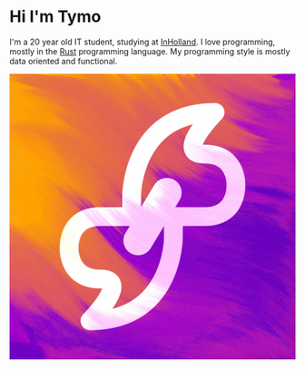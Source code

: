 # Hi I'm Tymo

I'm a 20 year old IT student, studying at [InHolland][inholland]. I love programming, mostly in the [Rust][rust] programming language. My programming style is mostly data oriented and functional.

![logo](/img/Fluix.jpg)

[inholland]: https://www.inholland.nl/inhollandcom/
[rust]: https://rust-lang.org/
